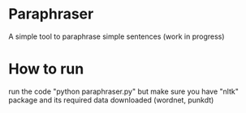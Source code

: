 # Paraphraser
A simple tool to paraphrase simple sentences (work in progress)

# How to run
run the code "python paraphraser.py" but make sure you have "nltk" package and its required data downloaded (wordnet, punkdt)
